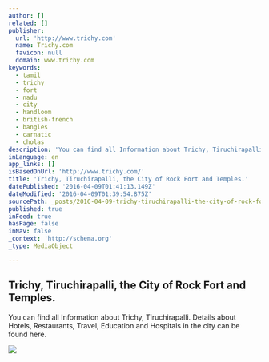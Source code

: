 ```yaml
---
author: []
related: []
publisher:
  url: 'http://www.trichy.com'
  name: Trichy.com
  favicon: null
  domain: www.trichy.com
keywords:
  - tamil
  - trichy
  - fort
  - nadu
  - city
  - handloom
  - british-french
  - bangles
  - carnatic
  - cholas
description: 'You can find all Information about Trichy, Tiruchirapalli. Details about Hotels, Restaurants, Travel, Education and Hospitals in the city can be found here.'
inLanguage: en
app_links: []
isBasedOnUrl: 'http://www.trichy.com/'
title: 'Trichy, Tiruchirapalli, the City of Rock Fort and Temples.'
datePublished: '2016-04-09T01:41:13.149Z'
dateModified: '2016-04-09T01:39:54.875Z'
sourcePath: _posts/2016-04-09-trichy-tiruchirapalli-the-city-of-rock-fort-and-temples.md
published: true
inFeed: true
hasPage: false
inNav: false
_context: 'http://schema.org'
_type: MediaObject

---
```

<article style=""><h1>Trichy, Tiruchirapalli, the City of Rock Fort and Temples.</h1><p>You can find all Information about Trichy, Tiruchirapalli. Details about Hotels, Restaurants, Travel, Education and Hospitals in the city can be found here.</p><img src="http://www.trichy.com/wp-content/uploads/2013/12/cauvery-bridge-f-e1386470858566.jpg" /></article>